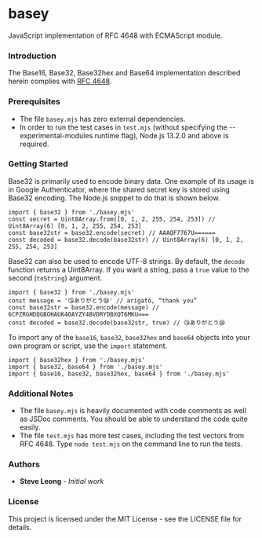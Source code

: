 # basey
JavaScript implementation of RFC 4648 with ECMAScript module.

### Introduction
The Base16, Base32, Base32hex and Base64 implementation described herein
complies with [RFC 4648](https://tools.ietf.org/html/rfc4648).

### Prerequisites
- The file `basey.mjs` has zero external dependencies.
- In order to run the test cases in `test.mjs` (without specifying the
--experimental-modules runtime flag), Node.js 13.2.0 and above is required.

### Getting Started
Base32 is primarily used to encode binary data. One example of its usage is in
Google Authenticator, where the shared secret key is stored using Base32
encoding. The Node.js snippet to do that is shown below.
```
import { base32 } from './basey.mjs'
const secret = Uint8Array.from([0, 1, 2, 255, 254, 253]) // Uint8Array(6) [0, 1, 2, 255, 254, 253]
const base32str = base32.encode(secret) // AAAQF7767U======
const decoded = base32.decode(base32str) // Uint8Array(6) [0, 1, 2, 255, 254, 253]
```

Base32 can also be used to encode UTF-8 strings. By default, the `decode` function returns a
Uint8Array. If you want a string, pass a `true` value to the second (`toString`) argument.
```
import { base32 } from './basey.mjs'
const message = '😘ありがとう😪' // arigatō, “thank you”
const base32str = base32.encode(message) // 6CPZRGHDQGBOHAUK4OAYZY4BVDRYDBXQT6MKU===
const decoded = base32.decode(base32str, true) // 😘ありがとう😪
```

To import any of the `base16`, `base32`, `base32hex` and `base64` objects
into your own program or script, use the `import` statement.
```
import { base32hex } from './basey.mjs'
import { base32, base64 } from './basey.mjs'
import { base16, base32, base32hex, base64 } from './basey.mjs'
```

### Additional Notes
- The file `basey.mjs` is heavily documented with code comments as well as JSDoc comments.
You should be able to understand the code quite easily.
- The file `test.mjs` has more test cases, including the test vectors from RFC 4648. Type
`node test.mjs` on the command line to run the tests.

### Authors
* **Steve Leong** - *Initial work*

### License
This project is licensed under the MIT License - see the LICENSE file for details.
